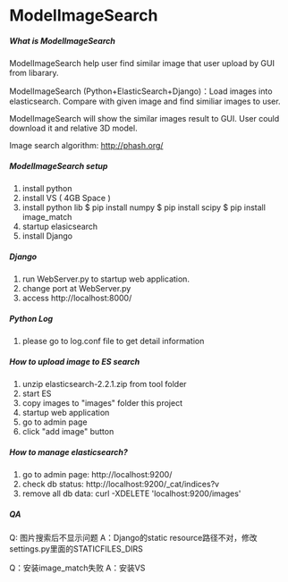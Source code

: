# ModelImageSearch

##### What is ModelImageSearch
ModelImageSearch help user find similar image that user upload by GUI from libarary.

ModelImageSearch (Python+ElasticSearch+Django)：Load images into elasticsearch. Compare with given image and find similiar images to user.

ModelImageSearch will show the similar images result to GUI. User could download it and relative 3D model.

Image search algorithm: http://phash.org/

##### ModelImageSearch setup
1. install python
2. install VS ( 4GB Space )
3. install python lib
    $ pip install numpy
    $ pip install scipy
    $ pip install image_match
4. startup elasicsearch
5. install Django


##### Django
1. run WebServer.py to startup web application.
2. change port at WebServer.py
3. access http://localhost:8000/

##### Python Log
1. please go to log.conf file to get detail information

##### How to upload image to ES search
1. unzip elasticsearch-2.2.1.zip from tool folder
2. start ES
3. copy images to "images" folder this project
4. startup web application
5. go to admin page
6. click "add image" button


##### How to manage elasticsearch?
1. go to admin page: http://localhost:9200/
2. check db status: http://localhost:9200/_cat/indices?v
3. remove all db data: curl -XDELETE 'localhost:9200/images'

##### QA
Q: 图片搜索后不显示问题
A：Django的static resource路径不对，修改settings.py里面的STATICFILES_DIRS

Q：安装image_match失败
A：安装VS
